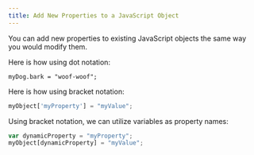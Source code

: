 ```yaml
---
title: Add New Properties to a JavaScript Object
---
```

You can add new properties to existing JavaScript objects the same way you would modify them.

Here is how using dot notation:

    myDog.bark = "woof-woof";

Here is how using bracket notation:
```javascript
myObject['myProperty'] = "myValue";
```

Using bracket notation, we can utilize variables as property names:

```javascript
var dynamicProperty = "myProperty";
myObject[dynamicProperty] = "myValue";
```
